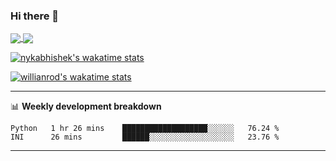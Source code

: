 ### Hi there 👋

<!-- Reference: https://github.com/anuraghazra/github-readme-stats -->


<a href="https://github.com/nykabhishek/">
  <img align="center" src="https://github-readme-stats.vercel.app/api?username=nykabhishek&count_private=true&show_icons=true&hide=contribs" />
</a>

<a href="https://github.com/nykabhishek/">
  <img align="center" src="https://github-readme-stats.vercel.app/api/top-langs/?username=nykabhishek&langs_count=6&layout=compact&hide=javascript,html" />
</a>

[![nykabhishek's wakatime stats](https://github-readme-stats.vercel.app/api/wakatime?username=nykabhishek)]("https://github.com/nykabhishek/")

<!-- [![Readme Card](https://github-readme-stats.vercel.app/api/pin/?username=nykabhishek&repo=nykabhishek)](https://github.com/nykabhishek/nykabhishek) -->

[![willianrod's wakatime stats](https://github-readme-stats.vercel.app/api/wakatime?username=willianrod)](https://github.com/anuraghazra/github-readme-stats)

-------
📊 **Weekly development breakdown**
<!--START_SECTION:waka-->
```text
Python   1 hr 26 mins    ███████████████████░░░░░░   76.24 % 
INI      26 mins         ██████░░░░░░░░░░░░░░░░░░░   23.76 % 
```
<!--END_SECTION:waka-->
-------

<!--
**nykabhishek/nykabhishek** is a ✨ _special_ ✨ repository because its `README.md` (this file) appears on your GitHub profile.

Here are some ideas to get you started:

- 🔭 I’m currently working on ...
- 🌱 I’m currently learning ...
- 👯 I’m looking to collaborate on ...
- 🤔 I’m looking for help with ...
- 💬 Ask me about ...
- 📫 How to reach me: ...
- 😄 Pronouns: ...
- ⚡ Fun fact: ...
-->
